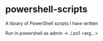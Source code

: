# powershell-scripts
A library of PowerShell scripts I have written 

Run in powershell as admin -> ./<filename>.ps1 <arg1> <arg2> <arg...>
